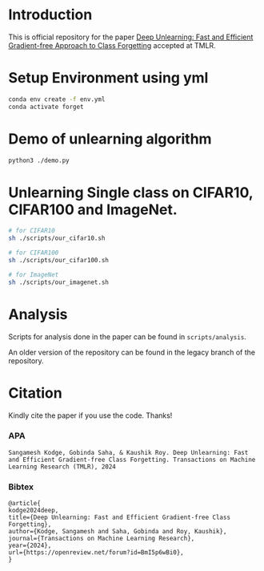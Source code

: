 # Introduction
This is official repository for the paper [Deep Unlearning: Fast and Efficient Gradient-free Approach to Class Forgetting](https://openreview.net/forum?id=BmI5p6wBi0) accepted at TMLR.

# Setup Environment using yml
```bash
conda env create -f env.yml
conda activate forget
```
# Demo of unlearning algorithm 
```bash
python3 ./demo.py
```
#  Unlearning Single class on CIFAR10, CIFAR100 and ImageNet.
```bash
# for CIFAR10
sh ./scripts/our_cifar10.sh
```

```bash
# for CIFAR100
sh ./scripts/our_cifar100.sh
```

```bash
# for ImageNet
sh ./scripts/our_imagenet.sh
```
#  Analysis
Scripts for analysis done in the paper can be found in ```scripts/analysis```. 

An older version of the repository can be found in the legacy branch of the repository. 

# Citation
Kindly cite the paper if you use the code. Thanks!

### APA
```
Sangamesh Kodge, Gobinda Saha, & Kaushik Roy. Deep Unlearning: Fast and Efficient Gradient-free Class Forgetting. Transactions on Machine Learning Research (TMLR), 2024
```

### Bibtex
```
@article{
kodge2024deep,
title={Deep Unlearning: Fast and Efficient Gradient-free Class Forgetting},
author={Kodge, Sangamesh and Saha, Gobinda and Roy, Kaushik},
journal={Transactions on Machine Learning Research},
year={2024},
url={https://openreview.net/forum?id=BmI5p6wBi0},
}
```
